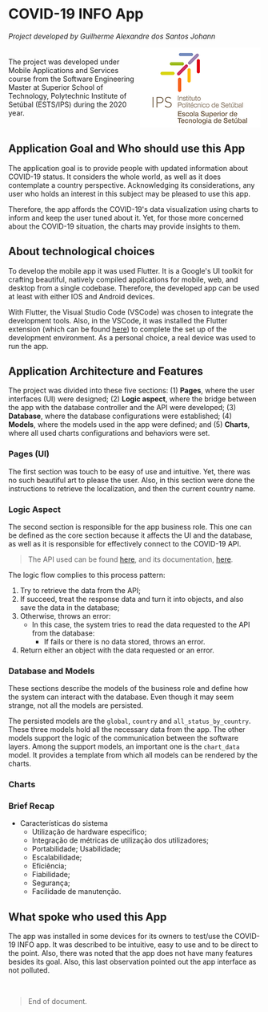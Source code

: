 # COVID-19 INFO App 

<p style="width:100%; text-align: left;"><i>Project developed by Guilherme Alexandre dos Santos Johann</i></p>

<div style="display: flex; justify-content: space-around; align-items: center;">
  <p style="max-width:60%;">The project was developed under Mobile Applications and Services course from the Software Engineering Master at Superior School of Technology, Polytechnic Institute of Setúbal (ESTS/IPS) during the 2020 year.</p>
  <img src="https://github.com/gjohann7/covid_info/blob/master/docs/assets/logo-ESTS.png?raw=true" alt="IPS logo">
</div>

## Application Goal and Who should use this App

The application goal is to provide people with updated information about COVID-19
status. It considers the whole world, as well as it does contemplate a country
perspective. Acknowledging its considerations, any user who holds an interest in
this subject may be pleased to use this app.

Therefore, the app affords the COVID-19's data visualization using charts to inform
and keep the user tuned about it. Yet, for those more concerned about the COVID-19
situation, the charts may provide insights to them.

## About technological choices

To develop the mobile app it was used Flutter. It is a Google's UI toolkit for crafting
beautiful, natively compiled applications for mobile, web, and desktop from a single
codebase. Therefore, the developed app can be used at least with either IOS and Android
devices.

With Flutter, the Visual Studio Code (VSCode) was chosen to integrate the development
tools. Also, in the VSCode, it was installed the Flutter extension (which can be found
[here](https://marketplace.visualstudio.com/items?itemName=Dart-Code.flutter)) to
complete the set up of the development environment. As a personal choice, a real device
was used to run the app.

## Application Architecture and Features

The project was divided into these five sections: (1) **Pages**, where the user interfaces (UI)
were designed; (2) **Logic aspect**, where the bridge between the app with the database controller
and the API were developed; (3) **Database**, where the database configurations were established;
(4) **Models**, where the models used in the app were defined; and (5) **Charts**, where all
used charts configurations and behaviors were set.

### Pages (UI) 

The first section was touch to be easy of use and intuitive. Yet, there was no such
beautiful art to please the user. Also, in this section were done the instructions
to retrieve the localization, and then the current country name.

### Logic Aspect

The second section is responsible for the app business role. This one can be defined
as the core section because it affects the UI and the database, as well as it is
responsible for effectively connect to the COVID-19 API.

>The API used can be found [here](https://covid19api.com/), and its documentation, [here](https://documenter.getpostman.com/view/10808728/SzS8rjbc?version=latest).

The logic flow complies to this process pattern:
1. Try to retrieve the data from the API;
2. If succeed, treat the response data and turn it into objects, and also save the data in the database;
3. Otherwise, throws an error:
   - In this case, the system tries to read the data requested to the API from the database:
      - If fails or there is no data stored, throws an error.
4. Return either an object with the data requested or an error.

### Database and Models

These sections describe the models of the business role and define how the system
can interact with the database. Even though it may seem strange, not all the models
are persisted.

The persisted models are the `global`, `country` and `all_status_by_country`. These three
models hold all the necessary data from the app. The other models support the logic of the
communication between the software layers. Among the support models, an important one is the
`chart_data` model. It provides a template from which all models can be rendered by the
charts.

### Charts

### Brief Recap

- Características do sistema
  - Utilização de hardware especifico;
  - Integração de métricas de utilização dos utilizadores;
  - Portabilidade; Usabilidade;
  - Escalabilidade;
  - Eficiência;
  - Fiabilidade;
  - Segurança;
  - Facilidade de manutenção.

## What spoke who used this App

The app was installed in some devices for its owners to test/use the COVID-19 INFO app.
It was described to be intuitive, easy to use and to be direct to the point. Also,
there was noted that the app does not have many features besides its goal. Also, this
last observation pointed out the app interface as not polluted.

<br/>

>End of document.
